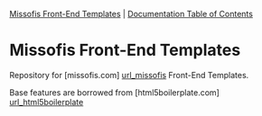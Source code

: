 [Missofis Front-End Templates](http://missofis.com) | [Documentation Table of Contents](doc/toc.md)

# Missofis Front-End Templates

Repository for [missofis.com] [url_missofis] Front-End Templates.

Base features are borrowed from [html5boilerplate.com] [url_html5boilerplate]


























[url_missofis]: http://missofis.com  "we're missophisticated!"
[url_html5boilerplate]: http://html5boilerplate.com  "html5boilerplate Homepage"
